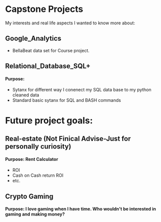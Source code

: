 # Capstone Projects
My interests and real life aspects I wanted to know more about:

## Google_Analytics
* BellaBeat data set for Course project. 

## Relational_Database_SQL+
#### Purpose:
* Sytanx for different way I conenect my SQL data base to my python cleaned data
* Standard basic sytanx for SQL and BASH commands


# Future project goals:
## Real-estate (Not Finical Advise-Just for personally curiosity)
#### Purpose: Rent Calculator
* ROI
* Cash on Cash return ROI
* etc. 



## Crypto Gaming
#### Purpose: I love gaming when I have time. Who wouldn't be interested in gaming and making money?
